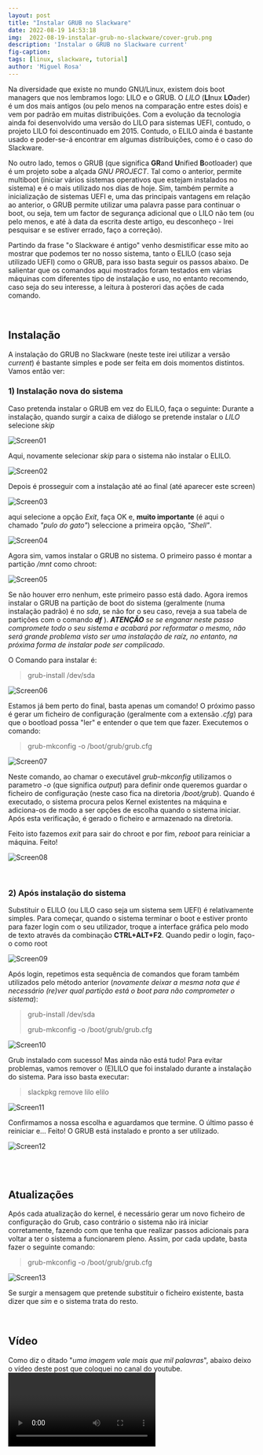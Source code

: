 ```yaml
---
layout: post
title: "Instalar GRUB no Slackware"
date: 2022-08-19 14:53:18
img:  2022-08-19-instalar-grub-no-slackware/cover-grub.png
description: 'Instalar o GRUB no Slackware current'
fig-caption:
tags: [linux, slackware, tutorial]
author: 'Miguel Rosa'
---
```



Na diversidade que existe no mundo GNU/Linux, existem dois boot managers que nos lembramos logo: LILO e o GRUB. O _LILO_ (**LI**nux **LO**ader) é um dos mais antigos (ou pelo menos na comparação entre estes dois) e vem por padrão em muitas distribuições. Com a evolução da tecnologia ainda foi desenvolvido uma versão do LILO para sistemas UEFI, contudo, o projeto LILO foi descontinuado em 2015. Contudo, o ELILO ainda é bastante usado e poder-se-á encontrar em algumas distribuições, como é o caso do Slackware.

No outro lado, temos o GRUB (que significa **GR**and **U**nified **B**ootloader) que é um projeto sobe a alçada _GNU PROJECT_. Tal como o anterior, permite multiboot (iniciar vários sistemas operativos que estejam instalados no sistema) e é o mais utilizado nos dias de hoje. Sim, também permite a inicialização de sistemas UEFI e, uma das principais vantagens em relação ao anterior, o GRUB permite utilizar uma palavra passe para continuar o boot, ou seja, tem um factor de segurança adicional que o LILO não tem (ou pelo menos, e até à data da escrita deste artigo, eu desconheço - Irei pesquisar e se estiver errado, faço a correção).

Partindo da frase "o Slackware é antigo" venho desmistificar esse mito ao mostrar que podemos ter no nosso sistema, tanto o ELILO (caso seja utilizado UEFI) como o GRUB, para isso basta seguir os passos abaixo. De salientar que os comandos aqui mostrados foram testados em várias máquinas com diferentes tipo de instalação e uso, no entanto recomendo, caso seja do seu interesse, a leitura à posterori das ações de cada comando.


<br>

## Instalação

A instalação do GRUB no Slackware (neste teste irei utilizar a versão _current_) é bastante simples e pode ser feita em dois momentos distintos. Vamos então ver:

### 1) Instalação nova do sistema

Caso pretenda instalar o GRUB em vez do ELILO, faça o seguinte: Durante a instalação, quando surgir a caixa de diálogo se pretende instalar o _LILO_ selecione _skip_

![Screen01](../assets/img/posts/2022-08-19-instalar-grub-no-slackware/newinstall-01.png)

Aqui, novamente selecionar _skip_ para o sistema não instalar o ELILO.

![Screen02](../assets/img/posts/2022-08-19-instalar-grub-no-slackware/newinstall-02.png)

Depois é prosseguir com a instalação até ao final (até aparecer este screen)

![Screen03](../assets/img/posts/2022-08-19-instalar-grub-no-slackware/newinstall-03.png)

aqui selecione a opção _Exit_, faça OK e, **muito importante** (é aqui o chamado _"pulo do gato"_) seleccione a primeira opção, _"Shell"_.

![Screen04](../assets/img/posts/2022-08-19-instalar-grub-no-slackware/newinstall-04.png)

Agora sim, vamos instalar o GRUB no sistema. O primeiro passo é montar a partição _/mnt_ como chroot:

![Screen05](../assets/img/posts/2022-08-19-instalar-grub-no-slackware/newinstall-05.png)

Se não houver erro nenhum, este primeiro passo está dado. Agora iremos instalar o GRUB na partição de boot do sistema (geralmente (numa instalação padrão) é no _sda_, se não for o seu caso, reveja a sua tabela de partições com o comando _**df**_ ). _**ATENÇÃO** se se enganar neste passo compromete todo o seu sistema e acabará por reformatar o mesmo, não será grande problema visto ser uma instalação de raíz, no entanto, na próxima forma de instalar pode ser complicado_.

O Comando para instalar é:

> grub-install /dev/sda


![Screen06](../assets/img/posts/2022-08-19-instalar-grub-no-slackware/newinstall-06.png)


Estamos já bem perto do final, basta apenas um comando! O próximo passo é gerar um ficheiro de configuração (geralmente com a extensão _.cfg_) para que o bootload possa "ler" e entender o que tem que fazer. Executemos o comando:

> grub-mkconfig -o /boot/grub/grub.cfg


![Screen07](../assets/img/posts/2022-08-19-instalar-grub-no-slackware/newinstall-07.png)


Neste comando, ao chamar o executável _grub-mkconfig_ utilizamos o parametro _-o_ (que significa _output_) para definir onde queremos guardar o ficheiro de configuração (neste caso fica na diretoria _/boot/grub_). Quando é executado, o sistema procura pelos Kernel existentes na máquina e adiciona-os de modo a ser opções de escolha quando o sistema iniciar. Após esta verificação, é gerado o ficheiro e armazenado na diretoria.

Feito isto fazemos _exit_ para sair do chroot e por fim, _reboot_ para reiniciar a máquina. Feito!

![Screen08](../assets/img/posts/2022-08-19-instalar-grub-no-slackware/newinstall-08.png)


<br>

### 2) Após instalação do sistema

Substituir o ELILO (ou LILO caso seja um sistema sem UEFI) é relativamente simples. Para começar, quando o sistema terminar o boot e estiver pronto para fazer login com o seu utilizador, troque a interface gráfica pelo modo de texto através da combinação **CTRL+ALT+F2**. Quando pedir o login, faço-o como root

![Screen09](../assets/img/posts/2022-08-19-instalar-grub-no-slackware/postinstall-01.png)

Após login, repetimos esta sequência de comandos que foram também utilizados pelo método anterior (_novamente deixar a mesma nota que é necessário (re)ver qual partição está o boot para não comprometer o sistema_):

> grub-install /dev/sda
>
> grub-mkconfig -o /boot/grub/grub.cfg

![Screen10](../assets/img/posts/2022-08-19-instalar-grub-no-slackware/postinstall-02.png)

Grub instalado com sucesso! Mas ainda não está tudo! Para evitar problemas, vamos remover o (E)LILO que foi instalado durante a instalação do sistema. Para isso basta executar:

> slackpkg remove lilo elilo

![Screen11](../assets/img/posts/2022-08-19-instalar-grub-no-slackware/postinstall-03.png)

Confirmamos a nossa escolha e aguardamos que termine. O último passo é reiniciar e... Feito! O GRUB está instalado e pronto a ser utilizado.

![Screen12](../assets/img/posts/2022-08-19-instalar-grub-no-slackware/grub-final.png)



<br><br>

## Atualizações

Após cada atualização do kernel, é necessário gerar um novo ficheiro de configuração do Grub, caso contrário o sistema não irá iniciar corretamente, fazendo com que tenha que realizar passos adicionais para voltar a ter o sistema a funcionarem pleno. Assim, por cada update, basta fazer o seguinte comando:

> grub-mkconfig -o /boot/grub/grub.cfg

![Screen13](../assets/img/posts/2022-08-19-instalar-grub-no-slackware/grub-updates.png)

Se surgir a mensagem que pretende substituir o ficheiro existente, basta dizer que _sim_ e o sistema trata do resto.


<br>

## Vídeo

Como diz o ditado "_uma imagem vale mais que mil palavras_", abaixo deixo o vídeo deste post que coloquei no canal do youtube.
<video>